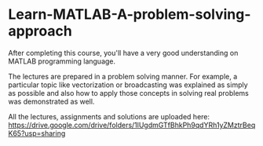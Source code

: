 # Learn-MATLAB-A-problem-solving-approach
After completing this course, you'll have a very good understanding on MATLAB programming language. 

The lectures are prepared in a problem solving manner. For example, a particular topic like vectorization or broadcasting was explained as simply as possible and also how to apply those concepts in solving real problems was demonstrated as well.

All the lectures, assignments and solutions are uploaded here: https://drive.google.com/drive/folders/1lUgdmGTfBhkPh9qdYRh1yZMztrBeqK65?usp=sharing
